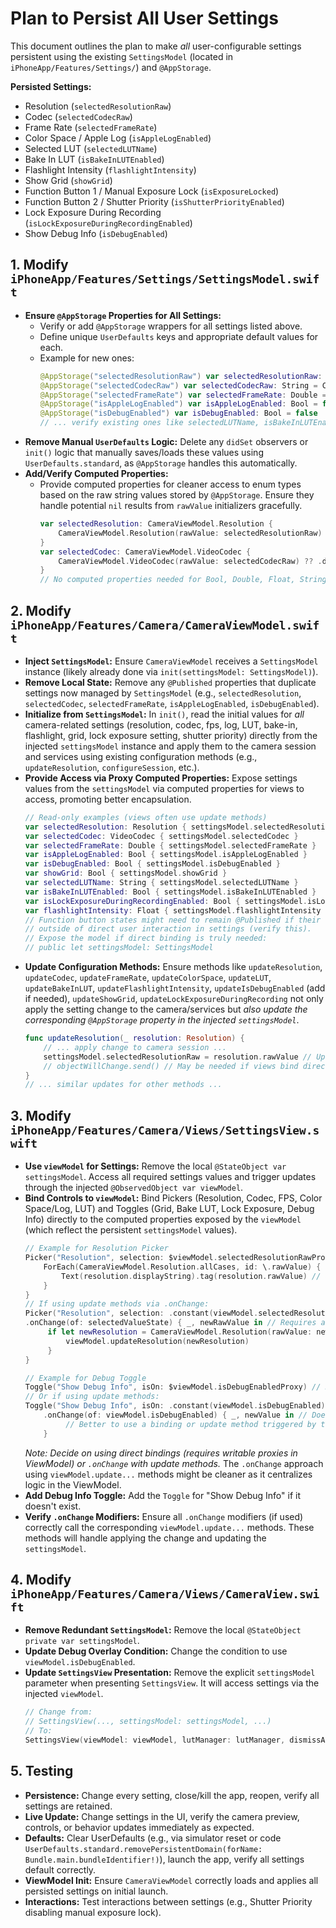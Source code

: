 # Plan to Persist All User Settings

This document outlines the plan to make *all* user-configurable settings persistent using the existing `SettingsModel` (located in `iPhoneApp/Features/Settings/`) and `@AppStorage`.

**Persisted Settings:**
*   Resolution (`selectedResolutionRaw`)
*   Codec (`selectedCodecRaw`)
*   Frame Rate (`selectedFrameRate`)
*   Color Space / Apple Log (`isAppleLogEnabled`)
*   Selected LUT (`selectedLUTName`)
*   Bake In LUT (`isBakeInLUTEnabled`)
*   Flashlight Intensity (`flashlightIntensity`)
*   Show Grid (`showGrid`)
*   Function Button 1 / Manual Exposure Lock (`isExposureLocked`)
*   Function Button 2 / Shutter Priority (`isShutterPriorityEnabled`)
*   Lock Exposure During Recording (`isLockExposureDuringRecordingEnabled`)
*   Show Debug Info (`isDebugEnabled`)

## 1. Modify `iPhoneApp/Features/Settings/SettingsModel.swift`

*   **Ensure `@AppStorage` Properties for All Settings:**
    *   Verify or add `@AppStorage` wrappers for all settings listed above.
    *   Define unique `UserDefaults` keys and appropriate default values for each.
    *   Example for new ones:
        ```swift
        @AppStorage("selectedResolutionRaw") var selectedResolutionRaw: String = CameraViewModel.Resolution.defaultRes.rawValue
        @AppStorage("selectedCodecRaw") var selectedCodecRaw: String = CameraViewModel.VideoCodec.defaultCodec.rawValue
        @AppStorage("selectedFrameRate") var selectedFrameRate: Double = 30.0
        @AppStorage("isAppleLogEnabled") var isAppleLogEnabled: Bool = false // Example default
        @AppStorage("isDebugEnabled") var isDebugEnabled: Bool = false
        // ... verify existing ones like selectedLUTName, isBakeInLUTEnabled, etc. ...
        ```
*   **Remove Manual `UserDefaults` Logic:** Delete any `didSet` observers or `init()` logic that manually saves/loads these values using `UserDefaults.standard`, as `@AppStorage` handles this automatically.
*   **Add/Verify Computed Properties:**
    *   Provide computed properties for cleaner access to enum types based on the raw string values stored by `@AppStorage`. Ensure they handle potential `nil` results from `rawValue` initializers gracefully.
        ```swift
        var selectedResolution: CameraViewModel.Resolution {
            CameraViewModel.Resolution(rawValue: selectedResolutionRaw) ?? .defaultRes // Use actual default
        }
        var selectedCodec: CameraViewModel.VideoCodec {
            CameraViewModel.VideoCodec(rawValue: selectedCodecRaw) ?? .defaultCodec // Use actual default
        }
        // No computed properties needed for Bool, Double, Float, String types.
        ```

## 2. Modify `iPhoneApp/Features/Camera/CameraViewModel.swift`

*   **Inject `SettingsModel`:** Ensure `CameraViewModel` receives a `SettingsModel` instance (likely already done via `init(settingsModel: SettingsModel)`).
*   **Remove Local State:** Remove any `@Published` properties that duplicate settings now managed by `SettingsModel` (e.g., `selectedResolution`, `selectedCodec`, `selectedFrameRate`, `isAppleLogEnabled`, `isDebugEnabled`).
*   **Initialize from `SettingsModel`:** In `init()`, read the initial values for *all* camera-related settings (resolution, codec, fps, log, LUT, bake-in, flashlight, grid, lock exposure setting, shutter priority) directly from the injected `settingsModel` instance and apply them to the camera session and services using existing configuration methods (e.g., `updateResolution`, `configureSession`, etc.).
*   **Provide Access via Proxy Computed Properties:** Expose settings values from the `settingsModel` via computed properties for views to access, promoting better encapsulation.
    ```swift
    // Read-only examples (views often use update methods)
    var selectedResolution: Resolution { settingsModel.selectedResolution }
    var selectedCodec: VideoCodec { settingsModel.selectedCodec }
    var selectedFrameRate: Double { settingsModel.selectedFrameRate }
    var isAppleLogEnabled: Bool { settingsModel.isAppleLogEnabled }
    var isDebugEnabled: Bool { settingsModel.isDebugEnabled }
    var showGrid: Bool { settingsModel.showGrid }
    var selectedLUTName: String { settingsModel.selectedLUTName }
    var isBakeInLUTEnabled: Bool { settingsModel.isBakeInLUTEnabled }
    var isLockExposureDuringRecordingEnabled: Bool { settingsModel.isLockExposureDuringRecordingEnabled }
    var flashlightIntensity: Float { settingsModel.flashlightIntensity }
    // Function button states might need to remain @Published if their state changes
    // outside of direct user interaction in settings (verify this).
    // Expose the model if direct binding is truly needed:
    // public let settingsModel: SettingsModel
    ```
*   **Update Configuration Methods:** Ensure methods like `updateResolution`, `updateCodec`, `updateFrameRate`, `updateColorSpace`, `updateLUT`, `updateBakeInLUT`, `updateFlashlightIntensity`, `updateIsDebugEnabled` (add if needed), `updateShowGrid`, `updateLockExposureDuringRecording` not only apply the setting change to the camera/services but *also update the corresponding `@AppStorage` property in the injected `settingsModel`*.
    ```swift
    func updateResolution(_ resolution: Resolution) {
        // ... apply change to camera session ...
        settingsModel.selectedResolutionRaw = resolution.rawValue // Update persistent storage
        // objectWillChange.send() // May be needed if views bind directly to computed vars
    }
    // ... similar updates for other methods ...
    ```

## 3. Modify `iPhoneApp/Features/Camera/Views/SettingsView.swift`

*   **Use `viewModel` for Settings:** Remove the local `@StateObject var settingsModel`. Access all required settings values and trigger updates through the injected `@ObservedObject var viewModel`.
*   **Bind Controls to `viewModel`:** Bind Pickers (Resolution, Codec, FPS, Color Space/Log, LUT) and Toggles (Grid, Bake LUT, Lock Exposure, Debug Info) directly to the computed properties exposed by the `viewModel` (which reflect the persistent `settingsModel` values).
    ```swift
    // Example for Resolution Picker
    Picker("Resolution", selection: $viewModel.selectedResolutionRawProxy) { // Requires a writable proxy binding in ViewModel
        ForEach(CameraViewModel.Resolution.allCases, id: \.rawValue) { resolution in
            Text(resolution.displayString).tag(resolution.rawValue) // Use displayString
        }
    }
    // If using update methods via .onChange:
    Picker("Resolution", selection: .constant(viewModel.selectedResolution.rawValue)) { ... }
    .onChange(of: selectedValueState) { _, newRawValue in // Requires a local @State var to drive the picker selection
         if let newResolution = CameraViewModel.Resolution(rawValue: newRawValue) {
             viewModel.updateResolution(newResolution)
         }
    }

    // Example for Debug Toggle
    Toggle("Show Debug Info", isOn: $viewModel.isDebugEnabledProxy) // Requires a writable proxy binding
    // Or if using update methods:
    Toggle("Show Debug Info", isOn: .constant(viewModel.isDebugEnabled))
        .onChange(of: viewModel.isDebugEnabled) { _, newValue in // Doesn't work well for toggles
             // Better to use a binding or update method triggered by tap
        }
    ```
    *Note: Decide on using direct bindings (requires writable proxies in ViewModel) or `.onChange` with update methods.* The `.onChange` approach using `viewModel.update...` methods might be cleaner as it centralizes logic in the ViewModel.
*   **Add Debug Info Toggle:** Add the `Toggle` for "Show Debug Info" if it doesn't exist.
*   **Verify `.onChange` Modifiers:** Ensure all `.onChange` modifiers (if used) correctly call the corresponding `viewModel.update...` methods. These methods will handle applying the change and updating the `settingsModel`.

## 4. Modify `iPhoneApp/Features/Camera/Views/CameraView.swift`

*   **Remove Redundant `SettingsModel`:** Remove the local `@StateObject private var settingsModel`.
*   **Update Debug Overlay Condition:** Change the condition to use `viewModel.isDebugEnabled`.
*   **Update `SettingsView` Presentation:** Remove the explicit `settingsModel` parameter when presenting `SettingsView`. It will access settings via the injected `viewModel`.
    ```swift
    // Change from:
    // SettingsView(..., settingsModel: settingsModel, ...)
    // To:
    SettingsView(viewModel: viewModel, lutManager: lutManager, dismissAction: { ... })
    ```

## 5. Testing

*   **Persistence:** Change every setting, close/kill the app, reopen, verify all settings are retained.
*   **Live Update:** Change settings in the UI, verify the camera preview, controls, or behavior updates immediately as expected.
*   **Defaults:** Clear UserDefaults (e.g., via simulator reset or code `UserDefaults.standard.removePersistentDomain(forName: Bundle.main.bundleIdentifier!)`), launch the app, verify all settings default correctly.
*   **ViewModel Init:** Ensure `CameraViewModel` correctly loads and applies all persisted settings on initial launch.
*   **Interactions:** Test interactions between settings (e.g., Shutter Priority disabling manual exposure lock). 